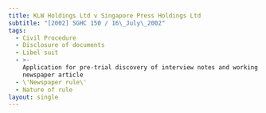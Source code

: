 ```yaml
---
title: KLW Holdings Ltd v Singapore Press Holdings Ltd
subtitle: "[2002] SGHC 150 / 16\_July\_2002"
tags:
  - Civil Procedure
  - Disclosure of documents
  - Libel suit
  - >-
    Application for pre-trial discovery of interview notes and working drafts of
    newspaper article
  - \'Newspaper rule\'
  - Nature of rule
layout: single
---
```


